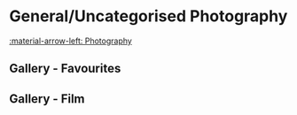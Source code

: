 # General/Uncategorised Photography
[:material-arrow-left: Photography](photography.md)
## Gallery - Favourites
## Gallery - Film